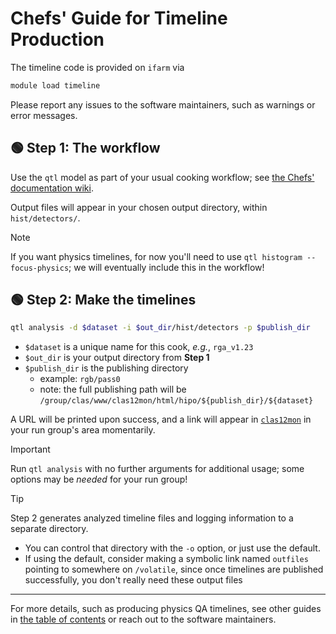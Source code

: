 # Chefs' Guide for Timeline Production

The timeline code is provided on `ifarm` via
```bash
module load timeline
```

Please report any issues to the software maintainers, such as warnings or error messages.

## :green_circle: Step 1: The workflow

Use the `qtl` model as part of your usual cooking workflow;
see [the Chefs' documentation wiki](https://clasweb.jlab.org/wiki/index.php/CLAS12_Chef_Documentation).

Output files will appear in your chosen output directory, within `hist/detectors/`.

> [!NOTE]
> If you want physics timelines, for now you'll need to use `qtl histogram --focus-physics`; we will eventually include this in the workflow!

## :green_circle: Step 2: Make the timelines

```bash
qtl analysis -d $dataset -i $out_dir/hist/detectors -p $publish_dir
```
- `$dataset` is a unique name for this cook, _e.g._, `rga_v1.23`
- `$out_dir` is your output directory from **Step 1**
- `$publish_dir` is the publishing directory
  - example: `rgb/pass0`
  - note: the full publishing path will be `/group/clas/www/clas12mon/html/hipo/${publish_dir}/${dataset}`

A URL will be printed upon success, and a link will appear in [`clas12mon`](https://clas12mon.jlab.org/) in your run group's area momentarily.

> [!IMPORTANT]
> Run `qtl analysis` with no further arguments for additional usage; some options may be _needed_ for your run group!

> [!TIP]
> Step 2 generates analyzed timeline files and logging information to a separate directory.
> - You can control that directory with the `-o` option, or just use the default.
> - If using the default, consider making a symbolic link named `outfiles` pointing to somewhere on `/volatile`, since once timelines are published successfully, you don't really need these output files

---

For more details, such as producing physics QA timelines, see other guides in
[the table of contents](/README.md) or reach out to the software maintainers.
